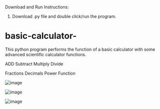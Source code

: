 Download and Run Instructions:

1) Download .py file and double click/run the program. 


# basic-calculator-

This python program performs the function of a basic calculator with some advanced scientific calculator functions. 

ADD
Subtract
Multiply
Divide

Fractions
Decimals
Power Function 


![image](https://user-images.githubusercontent.com/100520865/155885303-13e37233-1fb3-4a1a-a36e-46b23096c8c8.png)

![image](https://user-images.githubusercontent.com/100520865/155885410-d3ae8ead-0eb2-4e24-a43d-6c73849ebec4.png)

![image](https://user-images.githubusercontent.com/100520865/155885451-ceb6a34d-22ae-4085-bbb9-4fa68cc12d5e.png)


